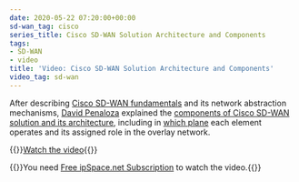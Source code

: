 ```yaml
---
date: 2020-05-22 07:20:00+00:00
sd-wan_tag: cisco
series_title: Cisco SD-WAN Solution Architecture and Components
tags:
- SD-WAN
- video
title: 'Video: Cisco SD-WAN Solution Architecture and Components'
video_tag: sd-wan
---
```

After describing [Cisco SD-WAN fundamentals]() and its network abstraction mechanisms, [David Penaloza](https://www.ipspace.net/Author:David_Pe%C3%B1aloza_Seijas) explained the [components of Cisco SD-WAN solution and its architecture](https://my.ipspace.net/bin/get/CiscoSDWAN/3%20-%20Solution%20Architecture%20and%20Components.mp4?doccode=CiscoSDWAN), including in [which plane](/2013/10/what-exactly-is-control-plane.html) each element operates and its assigned role in the overlay network.

{{<jump>}}[Watch the video](https://my.ipspace.net/bin/get/CiscoSDWAN/3%20-%20Solution%20Architecture%20and%20Components.mp4?doccode=CiscoSDWAN){{</jump>}}

{{<note free>}}You need [Free ipSpace.net Subscription](https://www.ipspace.net/Subscription/Free) to watch the video.{{</note>}}

